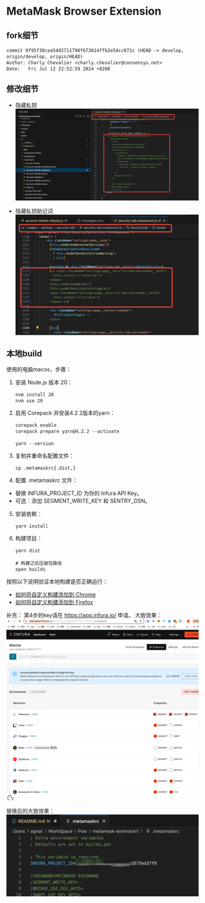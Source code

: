 # MetaMask Browser Extension

## fork细节
```shell
commit 9f95f30cea54d2711798f673614ffb2e54cc071c (HEAD -> develop, origin/develop, origin/HEAD)
Author: Charly Chevalier <charly.chevalier@consensys.net>
Date:   Fri Jul 12 22:52:59 2024 +0200

```

## 修改细节
- 隐藏私钥
![隐藏私钥](https://raw.githubusercontent.com/songyaoshun/cloudimgs/main/images/%E9%9A%90%E8%97%8F%E7%A7%81%E9%92%A5.jpg)

- 隐藏私钥助记词
![隐藏私钥助记词](https://raw.githubusercontent.com/songyaoshun/cloudimgs/main/images/%E9%9A%90%E8%97%8F%E7%A7%81%E9%92%A5%E5%8A%A9%E8%AE%B0%E8%AF%8D.jpg)

## 本地build
使用的电脑macos，步骤：

1. 安装 Node.js 版本 20：

    ```shell
    nvm install 20
    nvm use 20
    ```

2.	启用 Corepack 并安装4.2.2版本的yarn：
    ```shell
    corepack enable
    corepack prepare yarn@4.2.2 --activate

    yarn --version
    ```

3.	复制并重命名配置文件：
    ```shell
    cp .metamaskrc{.dist,}
    ```

4.	配置 .metamaskrc 文件：
  - 替换 INFURA_PROJECT_ID 为你的 Infura API Key。
  - 可选：添加 SEGMENT_WRITE_KEY 和 SENTRY_DSN。

5.	安装依赖：
    ```shell
    yarn install
    ```
6.	构建项目：
    ```shell
    yarn dist

    # 构建之后压缩包路径
    open builds
    ```

按照以下说明验证本地构建是否正确运行：

  - [如何将自定义构建添加到 Chrome](./docs/add-to-chrome.md)
  - [如何将自定义构建添加到 Firefox](./docs/add-to-firefox.md)


补充：
第4步的key请在 https://app.infura.io/ 申请。
大致效果：
![202407131551621](https://raw.githubusercontent.com/songyaoshun/cloudimgs/main/images/202407131551621.png)

替换后的大致效果：
![202407131553450](https://raw.githubusercontent.com/songyaoshun/cloudimgs/main/images/202407131553450.png)